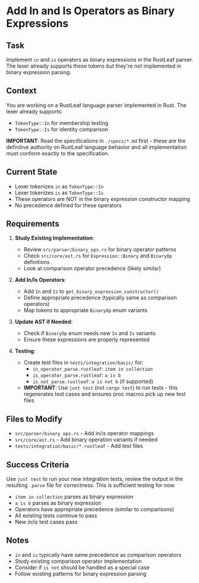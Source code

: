 # Add In and Is Operators as Binary Expressions

## Task
Implement `in` and `is` operators as binary expressions in the RustLeaf parser. The lexer already supports these tokens but they're not implemented in binary expression parsing.

## Context
You are working on a RustLeaf language parser implemented in Rust. The lexer already supports:
- `TokenType::In` for membership testing
- `TokenType::Is` for identity comparison

**IMPORTANT**: Read the specifications in `./specs/*.md` first - these are the definitive authority on RustLeaf language behavior and all implementation must conform exactly to the specification.

## Current State
- Lexer tokenizes `in` as `TokenType::In`
- Lexer tokenizes `is` as `TokenType::Is`
- These operators are NOT in the binary expression constructor mapping
- No precedence defined for these operators

## Requirements
1. **Study Existing Implementation**:
   - Review `src/parser/binary_ops.rs` for binary operator patterns
   - Check `src/core/ast.rs` for `Expression::Binary` and `BinaryOp` definitions
   - Look at comparison operator precedence (likely similar)

2. **Add In/Is Operators**:
   - Add `In` and `Is` to `get_binary_expression_constructor()`
   - Define appropriate precedence (typically same as comparison operators)
   - Map tokens to appropriate `BinaryOp` enum variants

3. **Update AST if Needed**:
   - Check if `BinaryOp` enum needs new `In` and `Is` variants
   - Ensure these expressions are properly represented

4. **Testing**:
   - Create test files in `tests/integration/basic/` for:
     - `in_operator_parse.rustleaf`: `item in collection`
     - `is_operator_parse.rustleaf`: `a is b`
     - `is_not_parse.rustleaf`: `a is not b` (if supported)
   - **IMPORTANT**: Use `just test` (not `cargo test`) to run tests - this regenerates test cases and ensures proc macros pick up new test files

## Files to Modify
- `src/parser/binary_ops.rs` - Add in/is operator mappings
- `src/core/ast.rs` - Add binary operation variants if needed
- `tests/integration/basic/*.rustleaf` - Add test files

## Success Criteria
Use `just test` to run your new integration tests, review the output in the resulting `.parse` file for correctness. This is sufficient testing for now.
- `item in collection` parses as binary expression
- `a is b` parses as binary expression
- Operators have appropriate precedence (similar to comparisons)
- All existing tests continue to pass
- New in/is test cases pass

## Notes
- `in` and `is` typically have same precedence as comparison operators
- Study existing comparison operator implementation
- Consider if `is not` should be handled as a special case
- Follow existing patterns for binary expression parsing